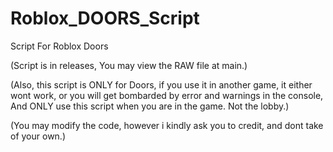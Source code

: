 # Roblox_DOORS_Script
Script For Roblox Doors

(Script is in releases, You may view the RAW file at main.)

(Also, this script is ONLY for Doors, if you use it in another game, it either wont work, or you will get bombarded by error and warnings in the console, And ONLY use this script when you are in the game. Not the lobby.)

(You may modify the code, however i kindly ask you to credit, and dont take of your own.)
